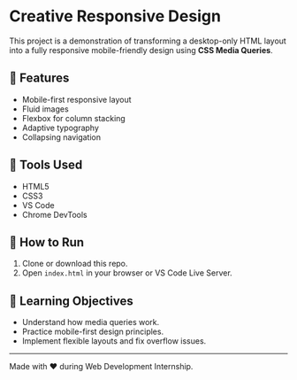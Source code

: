 
# Creative Responsive Design

This project is a demonstration of transforming a desktop-only HTML layout into a fully responsive mobile-friendly design using **CSS Media Queries**.

## 📱 Features
- Mobile-first responsive layout
- Fluid images
- Flexbox for column stacking
- Adaptive typography
- Collapsing navigation

## 🧰 Tools Used
- HTML5
- CSS3
- VS Code
- Chrome DevTools

## 🚀 How to Run
1. Clone or download this repo.
2. Open `index.html` in your browser or VS Code Live Server.

## 🎯 Learning Objectives
- Understand how media queries work.
- Practice mobile-first design principles.
- Implement flexible layouts and fix overflow issues.

---

Made with ❤️ during Web Development Internship.
